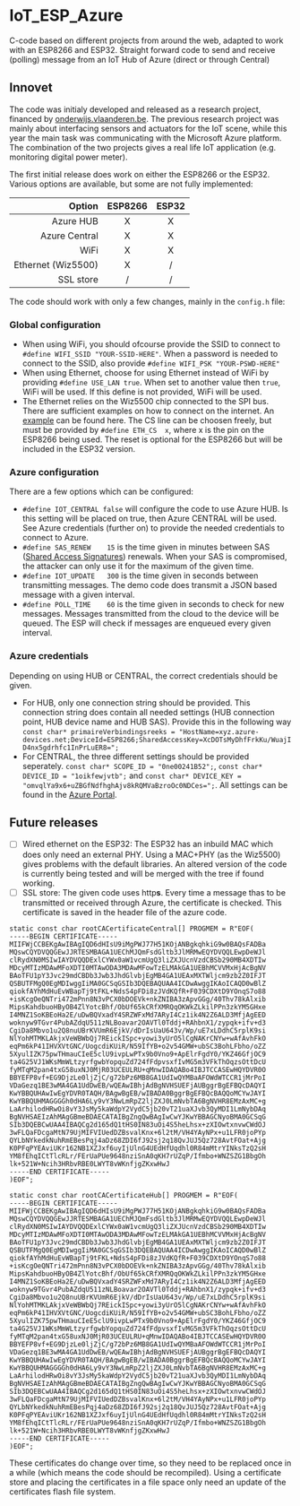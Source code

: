 # IoT_ESP_Azure
C-code based on different projects from around the web, adapted to work with an ESP8266 and ESP32. Straight forward code to send and receive (polling) message from an IoT Hub of Azure (direct or through Central)

## Innovet
The code was initialy developed and released as a research project, financed by [onderwijs.vlaanderen.be](https://onderwijs.vlaanderen.be/nl/innovet-projecten-schooljaar-2020-2021#IoT). The previous research project was mainly about interfacing sensors and actuators for the IoT scene, while this year the main task was communicating with the Microsoft Azure platform. The combination of the two projects gives a real life IoT application (e.g. monitoring digital power meter).

The first initial release does work on either the ESP8266 or the ESP32. Various options are available, but some are not fully implemented:

| Option| ESP8266 | ESP32 |
| ---: | :---: | :---: |
| Azure HUB | X | X |
| Azure Central | X | X |
| WiFi | X | X |
| Ethernet (Wiz5500) | X | \/ |
| SSL store | \/ | \/ |

The code should work with only a few changes, mainly in the `config.h` file:
### Global configuration
* When using WiFi, you should ofcourse provide the SSID to connect to `#define WIFI_SSID "YOUR-SSID-HERE"`. When a password is needed to connect to the SSID, also provide `#define WIFI_PSK "YOUR-PSWD-HERE"`
* When using Ethernet, choose for using Ethernet instead of WiFi by providing `#define USE_LAN true`. When set to another value then `true`, WiFi will be used. If this define is not provided, WiFi will be used.
* The Ethernet relies on the Wiz5500 chip connected to the SPI bus. There are sufficient examples on how  to connect on the internet. An [example](https://esp8266hints.wordpress.com/2018/02/13/adding-an-ethernet-port-to-your-esp-revisited/) can be found here. The CS line can be choosen freely, but must be provided by `#define ETH_CS	x`, where x is the pin on the ESP8266 being used. The reset is optional for the ESP8266 but will be included in the ESP32 version. 

### Azure configuration
There are a few options which can be configured:
* `#define IOT_CENTRAL false` will configure the code to use Azure HUB. Is this setting will be placed on true, then Azure CENTRAL will be used. See Azure credentials (further on) to provide the needed credentials to connect to Azure.
* `#define SAS_RENEW	15` is the time given in minutes between SAS ([Shared Access Signatures](https://docs.microsoft.com/en-us/azure/storage/common/storage-sas-overview)) renewals. When your SAS is compromised, the attacker can only use it for the maximum of the given time. 
* `#define IOT_UPDATE	300` is the time given in seconds between transmitting messages. The demo code does transmit a JSON based message with a given interval. 
* `#define POLL_TIME	60` is the time given in seconds to check for new messages. Messages transmitted from the cloud to the device will be queued. The ESP will check if messages are enqueued every given interval.

### Azure credentials
Depending on using HUB or CENTRAL, the correct credentials should be given.
* For HUB, only one connection string should be provided. This connection string does contain all needed settings (HUB connection point, HUB device name and HUB SAS). Provide this in the following way `const char* primaireVerbindingsreeks = "HostName=xyz.azure-devices.net;DeviceId=ESP8266;SharedAccessKey=XcDOTsMyDhfFrkKu/WuajID4nx5gdrhfc1InPrLuER8=";`
* For CENTRAL, the three different settings should be provided seperately. `const char* SCOPE_ID = "0ne00241B52";`, `const char* DEVICE_ID = "1oikfewjvtb";` and `const char* DEVICE_KEY = "omvqlYa9x6+uZBGfNdfhghAjv8kRQMVaBzroOc0NDCes=";`.
All settings can be found in the [Azure Portal](https://azure.microsoft.com/nl-nl/features/azure-portal/). 

## Future releases
- [ ] Wired ethernet on the ESP32: The ESP32 has an inbuild MAC which does only need an external PHY. Using a MAC+PHY (as the Wiz5500) gives problems with the default libraries. An altered version of the code is currently being tested and will be merged with the tree if found working.
- [ ] SSL store: The given code uses http**s**. Every time a message thas to be transmitted or received through Azure, the certificate is checked. This certificate is saved in the header file of the azure code.
```
static const char rootCACertificateCentral[] PROGMEM = R"EOF(
-----BEGIN CERTIFICATE-----
MIIFWjCCBEKgAwIBAgIQD6dHIsU9iMgPWJ77H51KOjANBgkqhkiG9w0BAQsFADBa
MQswCQYDVQQGEwJJRTESMBAGA1UEChMJQmFsdGltb3JlMRMwEQYDVQQLEwpDeWJl
clRydXN0MSIwIAYDVQQDExlCYWx0aW1vcmUgQ3liZXJUcnVzdCBSb290MB4XDTIw
MDcyMTIzMDAwMFoXDTI0MTAwODA3MDAwMFowTzELMAkGA1UEBhMCVVMxHjAcBgNV
BAoTFU1pY3Jvc29mdCBDb3Jwb3JhdGlvbjEgMB4GA1UEAxMXTWljcm9zb2Z0IFJT
QSBUTFMgQ0EgMDIwggIiMA0GCSqGSIb3DQEBAQUAA4ICDwAwggIKAoICAQD0wBlZ
qiokfAYhMdHuEvWBapTj9tFKL+NdsS4pFDi8zJVdKQfR+F039CDXtD9YOnqS7o88
+isKcgOeQNTri472mPnn8N3vPCX0bDOEVk+nkZNIBA3zApvGGg/40Thv78kAlxib
MipsKahdbuoHByOB4ZlYotcBhf/ObUf65kCRfXMRQqOKWkZLkilPPn3zkYM5GHxe
I4MNZ1SoKBEoHa2E/uDwBQVxadY4SRZWFxMd7ARyI4Cz1ik4N2Z6ALD3MfjAgEED
woknyw9TGvr4PubAZdqU511zNLBoavar2OAVTl0Tddj+RAhbnX1/zypqk+ifv+d3
CgiDa8Mbvo1u2Q8nuUBrKVUmR6EjkV/dDrIsUaU643v/Wp/uE7xLDdhC5rplK9si
NlYohMTMKLAkjxVeWBWbQj7REickISpc+yowi3yUrO5lCgNAKrCNYw+wAfAvhFkO
eqPm6kP41IHVXVtGNC/UogcdiKUiR/N59IfYB+o2v54GMW+ubSC3BohLFbho/oZZ
5XyulIZK75pwTHmauCIeE5clU9ivpLwPTx9b0Vno9+ApElrFgdY0/YKZ46GfjOC9
ta4G25VJ1WKsMmWLtzyrfgwbYopquZd724fFdpvsxfIvMG5m3VFkThOqzsOttDcU
fyMTqM2pan4txG58uxNJ0MjR03UCEULRU+qMnwIDAQABo4IBJTCCASEwHQYDVR0O
BBYEFP8vf+EG9DjzLe0ljZjC/g72bPz6MB8GA1UdIwQYMBaAFOWdWTCCR1jMrPoI
VDaGezq1BE3wMA4GA1UdDwEB/wQEAwIBhjAdBgNVHSUEFjAUBggrBgEFBQcDAQYI
KwYBBQUHAwIwEgYDVR0TAQH/BAgwBgEB/wIBADA0BggrBgEFBQcBAQQoMCYwJAYI
KwYBBQUHMAGGGGh0dHA6Ly9vY3NwLmRpZ2ljZXJ0LmNvbTA6BgNVHR8EMzAxMC+g
LaArhilodHRwOi8vY3JsMy5kaWdpY2VydC5jb20vT21uaXJvb3QyMDI1LmNybDAq
BgNVHSAEIzAhMAgGBmeBDAECATAIBgZngQwBAgIwCwYJKwYBBAGCNyoBMA0GCSqG
SIb3DQEBCwUAA4IBAQCg2d165dQ1tHS0IN83uOi4S5heLhsx+zXIOwtxnvwCWdOJ
3wFLQaFDcgaMtN79UjMIFVIUedDZBsvalKnx+6l2tM/VH4YAyNPx+u1LFR0joPYp
QYLbNYkedkNuhRmEBesPqj4aDz68ZDI6fJ92sj2q18QvJUJ5Qz728AvtFOat+Ajg
K0PFqPYEAviUKr162NB1XZJxf6uyIjUlnG4UEdHfUqdhl0R84mMtrYINksTzQ2sH
YM8fEhqICtTlcRLr/FErUaPUe9648nziSnA0qKH7rUZqP/Ifmbo+WNZSZG1BbgOh
lk+521W+Ncih3HRbvRBE0LWYT8vWKnfjgZKxwHwJ
-----END CERTIFICATE-----
)EOF";
```

```
static const char rootCACertificateHub[] PROGMEM = R"EOF(
-----BEGIN CERTIFICATE-----
MIIFWjCCBEKgAwIBAgIQD6dHIsU9iMgPWJ77H51KOjANBgkqhkiG9w0BAQsFADBa
MQswCQYDVQQGEwJJRTESMBAGA1UEChMJQmFsdGltb3JlMRMwEQYDVQQLEwpDeWJl
clRydXN0MSIwIAYDVQQDExlCYWx0aW1vcmUgQ3liZXJUcnVzdCBSb290MB4XDTIw
MDcyMTIzMDAwMFoXDTI0MTAwODA3MDAwMFowTzELMAkGA1UEBhMCVVMxHjAcBgNV
BAoTFU1pY3Jvc29mdCBDb3Jwb3JhdGlvbjEgMB4GA1UEAxMXTWljcm9zb2Z0IFJT
QSBUTFMgQ0EgMDIwggIiMA0GCSqGSIb3DQEBAQUAA4ICDwAwggIKAoICAQD0wBlZ
qiokfAYhMdHuEvWBapTj9tFKL+NdsS4pFDi8zJVdKQfR+F039CDXtD9YOnqS7o88
+isKcgOeQNTri472mPnn8N3vPCX0bDOEVk+nkZNIBA3zApvGGg/40Thv78kAlxib
MipsKahdbuoHByOB4ZlYotcBhf/ObUf65kCRfXMRQqOKWkZLkilPPn3zkYM5GHxe
I4MNZ1SoKBEoHa2E/uDwBQVxadY4SRZWFxMd7ARyI4Cz1ik4N2Z6ALD3MfjAgEED
woknyw9TGvr4PubAZdqU511zNLBoavar2OAVTl0Tddj+RAhbnX1/zypqk+ifv+d3
CgiDa8Mbvo1u2Q8nuUBrKVUmR6EjkV/dDrIsUaU643v/Wp/uE7xLDdhC5rplK9si
NlYohMTMKLAkjxVeWBWbQj7REickISpc+yowi3yUrO5lCgNAKrCNYw+wAfAvhFkO
eqPm6kP41IHVXVtGNC/UogcdiKUiR/N59IfYB+o2v54GMW+ubSC3BohLFbho/oZZ
5XyulIZK75pwTHmauCIeE5clU9ivpLwPTx9b0Vno9+ApElrFgdY0/YKZ46GfjOC9
ta4G25VJ1WKsMmWLtzyrfgwbYopquZd724fFdpvsxfIvMG5m3VFkThOqzsOttDcU
fyMTqM2pan4txG58uxNJ0MjR03UCEULRU+qMnwIDAQABo4IBJTCCASEwHQYDVR0O
BBYEFP8vf+EG9DjzLe0ljZjC/g72bPz6MB8GA1UdIwQYMBaAFOWdWTCCR1jMrPoI
VDaGezq1BE3wMA4GA1UdDwEB/wQEAwIBhjAdBgNVHSUEFjAUBggrBgEFBQcDAQYI
KwYBBQUHAwIwEgYDVR0TAQH/BAgwBgEB/wIBADA0BggrBgEFBQcBAQQoMCYwJAYI
KwYBBQUHMAGGGGh0dHA6Ly9vY3NwLmRpZ2ljZXJ0LmNvbTA6BgNVHR8EMzAxMC+g
LaArhilodHRwOi8vY3JsMy5kaWdpY2VydC5jb20vT21uaXJvb3QyMDI1LmNybDAq
BgNVHSAEIzAhMAgGBmeBDAECATAIBgZngQwBAgIwCwYJKwYBBAGCNyoBMA0GCSqG
SIb3DQEBCwUAA4IBAQCg2d165dQ1tHS0IN83uOi4S5heLhsx+zXIOwtxnvwCWdOJ
3wFLQaFDcgaMtN79UjMIFVIUedDZBsvalKnx+6l2tM/VH4YAyNPx+u1LFR0joPYp
QYLbNYkedkNuhRmEBesPqj4aDz68ZDI6fJ92sj2q18QvJUJ5Qz728AvtFOat+Ajg
K0PFqPYEAviUKr162NB1XZJxf6uyIjUlnG4UEdHfUqdhl0R84mMtrYINksTzQ2sH
YM8fEhqICtTlcRLr/FErUaPUe9648nziSnA0qKH7rUZqP/Ifmbo+WNZSZG1BbgOh
lk+521W+Ncih3HRbvRBE0LWYT8vWKnfjgZKxwHwJ
-----END CERTIFICATE-----
)EOF";
```
These certificates do change over time, so they need to be replaced once in a while (which means the code should be recompiled). Using a certificate store and placing the certificates in a file space only need an update of the certificates flash file system. 
